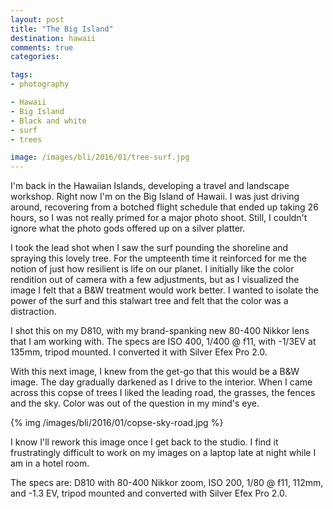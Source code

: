 ```yaml
---
layout: post
title: "The Big Island"
destination: hawaii
comments: true
categories:

tags:
- photography

- Hawaii
- Big Island
- Black and white
- surf
- trees

image: /images/bli/2016/01/tree-surf.jpg
---
```


I'm back in the Hawaiian Islands, developing a travel and landscape workshop. Right now I'm on the Big Island of Hawaii. I was just driving around, recovering from a botched flight schedule that ended up taking 26 hours, so I was not really primed for a major photo shoot. Still, I couldn't ignore what the photo gods offered up on a silver platter.

<!--more-->

I took the lead shot when I saw the surf pounding the shoreline and spraying this lovely tree. For the umpteenth time it reinforced for me the notion of just how resilient is life on our planet. I initially like the color rendition out of camera with a few adjustments, but as I visualized the image I felt that a B&W treatment would work better. I wanted to isolate the power of the surf and this stalwart tree and felt that the color was a distraction. 

I shot this on my D810, with my brand-spanking new 80-400 Nikkor lens that I am working with. The specs are ISO 400, 1/400 @ f11, with -1/3EV at 135mm, tripod mounted. I converted it with Silver Efex Pro 2.0. 

With this next image, I knew from the get-go that this would be a B&W image. The day gradually darkened as I drive to the interior. When I came across this copse of trees I liked the leading road, the grasses, the fences and the sky. Color was out of the question in my mind's eye. 

{% img /images/bli/2016/01/copse-sky-road.jpg %}

I know I'll rework this image once I get back to the studio. I find it frustratingly difficult to work on my images on a laptop late at night while I am in a hotel room. 

The specs are: D810 with 80-400 Nikkor zoom, ISO 200, 1/80 @ f11, 112mm, and -1.3 EV, tripod mounted and converted with Silver Efex Pro 2.0. 
